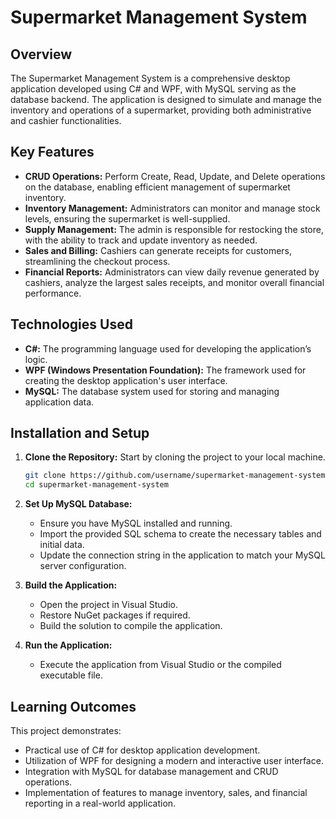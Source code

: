 # Supermarket Management System

## Overview

The Supermarket Management System is a comprehensive desktop application developed using C# and WPF, with MySQL serving as the database backend. The application is designed to simulate and manage the inventory and operations of a supermarket, providing both administrative and cashier functionalities.

## Key Features

- **CRUD Operations:** Perform Create, Read, Update, and Delete operations on the database, enabling efficient management of supermarket inventory.
- **Inventory Management:** Administrators can monitor and manage stock levels, ensuring the supermarket is well-supplied.
- **Supply Management:** The admin is responsible for restocking the store, with the ability to track and update inventory as needed.
- **Sales and Billing:** Cashiers can generate receipts for customers, streamlining the checkout process.
- **Financial Reports:** Administrators can view daily revenue generated by cashiers, analyze the largest sales receipts, and monitor overall financial performance.

## Technologies Used

- **C#:** The programming language used for developing the application’s logic.
- **WPF (Windows Presentation Foundation):** The framework used for creating the desktop application's user interface.
- **MySQL:** The database system used for storing and managing application data.

## Installation and Setup

1. **Clone the Repository:** Start by cloning the project to your local machine.

    ```bash
    git clone https://github.com/username/supermarket-management-system.git
    cd supermarket-management-system
    ```

2. **Set Up MySQL Database:**
   - Ensure you have MySQL installed and running.
   - Import the provided SQL schema to create the necessary tables and initial data.
   - Update the connection string in the application to match your MySQL server configuration.

3. **Build the Application:**
   - Open the project in Visual Studio.
   - Restore NuGet packages if required.
   - Build the solution to compile the application.

4. **Run the Application:**
   - Execute the application from Visual Studio or the compiled executable file.

## Learning Outcomes

This project demonstrates:

- Practical use of C# for desktop application development.
- Utilization of WPF for designing a modern and interactive user interface.
- Integration with MySQL for database management and CRUD operations.
- Implementation of features to manage inventory, sales, and financial reporting in a real-world application.
